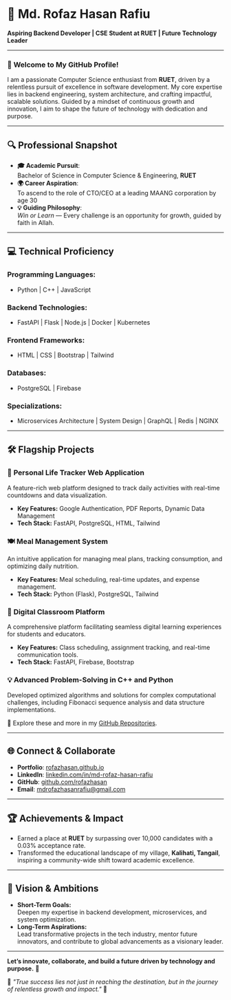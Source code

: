 
# 🌟 **Md. Rofaz Hasan Rafiu**  
**Aspiring Backend Developer | CSE Student at RUET | Future Technology Leader**

---

### 👋 **Welcome to My GitHub Profile!**  

I am a passionate Computer Science enthusiast from **RUET**, driven by a relentless pursuit of excellence in software development. My core expertise lies in backend engineering, system architecture, and crafting impactful, scalable solutions. Guided by a mindset of continuous growth and innovation, I aim to shape the future of technology with dedication and purpose.

---

## 🔍 **Professional Snapshot**
- **🎓 Academic Pursuit**:  
  Bachelor of Science in Computer Science & Engineering, **RUET**  
- **🌍 Career Aspiration**:  
  To ascend to the role of CTO/CEO at a leading MAANG corporation by age 30  
- **💡 Guiding Philosophy**:  
  *Win or Learn* — Every challenge is an opportunity for growth, guided by faith in Allah.  

---

## 💻 **Technical Proficiency**

### **Programming Languages:**  
- Python | C++ | JavaScript  

### **Backend Technologies:**  
- FastAPI | Flask | Node.js | Docker | Kubernetes  

### **Frontend Frameworks:**  
- HTML | CSS | Bootstrap | Tailwind  

### **Databases:**  
- PostgreSQL | Firebase  

### **Specializations:**  
- Microservices Architecture | System Design | GraphQL | Redis | NGINX  

---

## 🛠️ **Flagship Projects**
### 🚀 **Personal Life Tracker Web Application**  
A feature-rich web platform designed to track daily activities with real-time countdowns and data visualization.  
- **Key Features:** Google Authentication, PDF Reports, Dynamic Data Management  
- **Tech Stack:** FastAPI, PostgreSQL, HTML, Tailwind  

### 🍽️ **Meal Management System**  
An intuitive application for managing meal plans, tracking consumption, and optimizing daily nutrition.  
- **Key Features:** Meal scheduling, real-time updates, and expense management.  
- **Tech Stack:** Python (Flask), PostgreSQL, Tailwind  

### 🏫 **Digital Classroom Platform**  
A comprehensive platform facilitating seamless digital learning experiences for students and educators.  
- **Key Features:** Class scheduling, assignment tracking, and real-time communication tools.  
- **Tech Stack:** FastAPI, Firebase, Bootstrap  

### 💡 **Advanced Problem-Solving in C++ and Python**  
Developed optimized algorithms and solutions for complex computational challenges, including Fibonacci sequence analysis and data structure implementations.  

📂 Explore these and more in my [GitHub Repositories](https://github.com/rofazhasan).  

---

## 🌐 **Connect & Collaborate**
- **Portfolio**: [rofazhasan.github.io](https://rofazhasan.github.io/rofaz-portfolio/)  
- **LinkedIn**: [linkedin.com/in/md-rofaz-hasan-rafiu](https://www.linkedin.com/in/md-rofaz-hasan-rafiu)  
- **GitHub**: [github.com/rofazhasan](https://github.com/rofazhasan)  
- **Email**: [mdrofazhasanrafiu@gmail.com](mailto:mdrofazhasanrafiu@gmail.com)  

---

## 🏆 **Achievements & Impact**
- Earned a place at **RUET** by surpassing over 10,000 candidates with a 0.03% acceptance rate.  
- Transformed the educational landscape of my village, **Kalihati, Tangail**, inspiring a community-wide shift toward academic excellence.  

---

## 🎯 **Vision & Ambitions**
- **Short-Term Goals:**  
  Deepen my expertise in backend development, microservices, and system optimization.  
- **Long-Term Aspirations:**  
  Lead transformative projects in the tech industry, mentor future innovators, and contribute to global advancements as a visionary leader.  

---

**Let’s innovate, collaborate, and build a future driven by technology and purpose.** 🚀  

🌟 *"True success lies not just in reaching the destination, but in the journey of relentless growth and impact."* 🌟  

